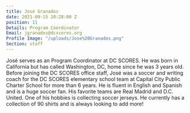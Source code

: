 ```yaml
---
title: José Granados
date: 2021-09-15 20:28:00 Z
position: 11
Details: Program Coordinator
Email: jgranados@dcscores.org
Profile Image: "/uploads/Jose%20Granados.png"
Section: staff
---
```


José serves as an Program Coordinator at DC SCORES. He was born in California but has called Washington, DC, home since he was 3 years old. Before joining the DC SCORES office staff, José was a soccer and writing coach for the DC SCORES elementary school team at Capital City Public Charter School for more than 6 years. He is fluent in English and Spanish and is a huge soccer fan. His favorite teams are Real Madrid and D.C. United. One of his hobbies is collecting soccer jerseys. He currently has a collection of 90 shirts and is always looking to add more!